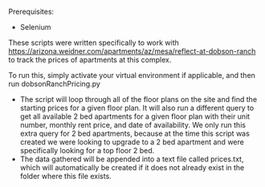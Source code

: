 Prerequisites:
- Selenium

These scripts were written specifically to work with https://arizona.weidner.com/apartments/az/mesa/reflect-at-dobson-ranch to track the prices of apartments at this complex.

To run this, simply activate your virtual environment if applicable, and then run dobsonRanchPricing.py
- The script will loop through all of the floor plans on the site and find the starting prices for a given floor plan. It will also run a different query to get all available 2 bed apartments for a given floor plan with their unit number, monthly rent price, and date of availability. We only run this extra query for 2 bed apartments, because at the time this script was created we were looking to upgrade to a 2 bed apartment and were specifically looking for a top floor 2 bed.
- The data gathered will be appended into a text file called prices.txt, which will automatically be created if it does not already exist in the folder where this file exists.
